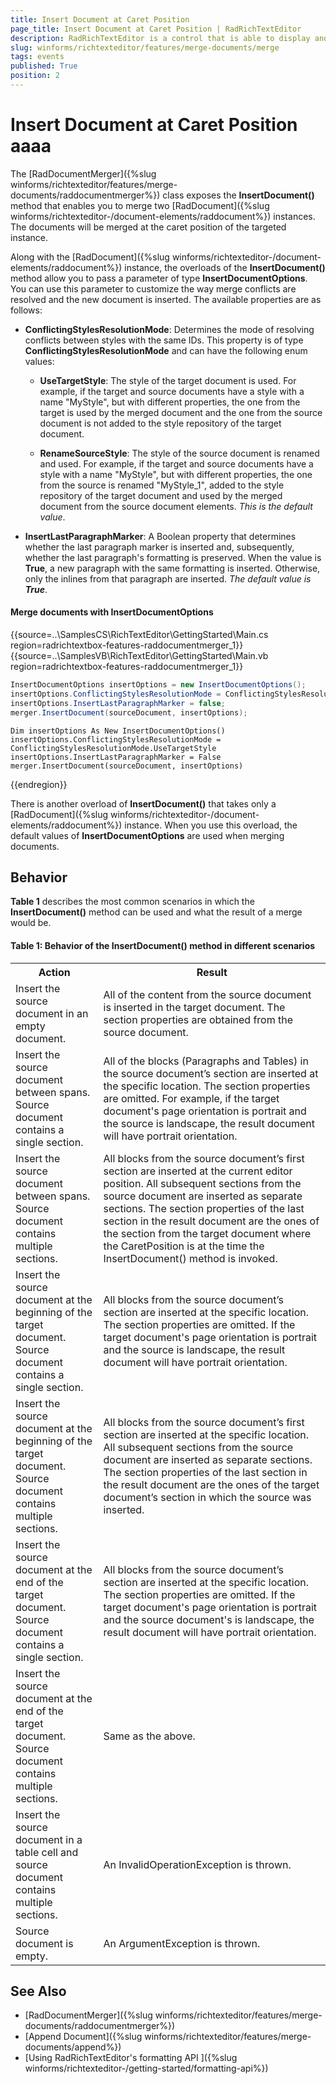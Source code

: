 ```yaml
---
title: Insert Document at Caret Position
page_title: Insert Document at Caret Position | RadRichTextEditor
description: RadRichTextEditor is a control that is able to display and edit rich-text content including formatted text arranged in pages, paragraphs, spans (runs), tables, etc. 
slug: winforms/richtexteditor/features/merge-documents/merge
tags: events
published: True
position: 2 
---
```


# Insert Document at Caret Position aaaa

The [RadDocumentMerger]({%slug winforms/richtexteditor/features/merge-documents/raddocumentmerger%}) class exposes the **InsertDocument()** method that enables you to merge two [RadDocument]({%slug winforms/richtexteditor-/document-elements/raddocument%}) instances. The documents will be merged at the caret position of the targeted instance.

Along with the [RadDocument]({%slug winforms/richtexteditor-/document-elements/raddocument%}) instance, the overloads of the **InsertDocument()** method allow you to pass a parameter of type **InsertDocumentOptions**. You can use this parameter to customize the way merge conflicts are resolved and the new document is inserted. The available properties are as follows:

* **ConflictingStylesResolutionMode**: Determines the mode of resolving conflicts between styles with the same IDs. This property is of type **ConflictingStylesResolutionMode** and can have the following enum values:

	* **UseTargetStyle**: The style of the target document is used. For example, if the target and source documents have a style with a name "MyStyle", but with different properties, the one from the target is used by the merged document and the one from the source document is not added to the style repository of the target document.
	
	* **RenameSourceStyle**: The style of the source document is renamed and used. For example, if the target and source documents have a style with a name "MyStyle", but with different properties, the one from the source is renamed "MyStyle\_1", added to the style repository of the target document and used by the merged document from the source document elements. *This is the default value*.

* **InsertLastParagraphMarker**: A Boolean property that determines whether the last paragraph marker is inserted and, subsequently, whether the last paragraph's formatting is preserved. When the value is **True**, a new paragraph with the same formatting is inserted. Otherwise, only the inlines from that paragraph are inserted. *The default value is **True***.

#### Merge documents with InsertDocumentOptions 

{{source=..\SamplesCS\RichTextEditor\GettingStarted\Main.cs region=radrichtextbox-features-raddocumentmerger_1}} 
{{source=..\SamplesVB\RichTextEditor\GettingStarted\Main.vb region=radrichtextbox-features-raddocumentmerger_1}} 

````C#
InsertDocumentOptions insertOptions = new InsertDocumentOptions();
insertOptions.ConflictingStylesResolutionMode = ConflictingStylesResolutionMode.UseTargetStyle;
insertOptions.InsertLastParagraphMarker = false;
merger.InsertDocument(sourceDocument, insertOptions);

````
````VB.NET
Dim insertOptions As New InsertDocumentOptions()
insertOptions.ConflictingStylesResolutionMode = ConflictingStylesResolutionMode.UseTargetStyle
insertOptions.InsertLastParagraphMarker = False
merger.InsertDocument(sourceDocument, insertOptions)

````

{{endregion}} 

There is another overload of **InsertDocument()** that takes only a [RadDocument]({%slug winforms/richtexteditor-/document-elements/raddocument%}) instance. When you use this overload, the default values of **InsertDocumentOptions** are used when merging documents.  

## Behavior

**Table 1** describes the most common scenarios in which the **InsertDocument()** method can be used and what the result of a merge would be.

#### **Table 1: Behavior of the InsertDocument() method in different scenarios**
<table>
<tr>
	<th>Action </th>
	<th>Result </th>
</tr>

<tr>
	<td>Insert the source document in an empty document.</td>
	<td>All of the content from the source document is inserted in the target document. The section properties are obtained from the source document.</td>
</tr>

<tr>
	<td>Insert the source document between spans. Source document contains a single section.</td>
	<td>All of the blocks (Paragraphs and Tables) in the source document’s section are inserted at the specific location. The section properties are omitted. For example, if the target document's page orientation is portrait and the source is landscape, the result document will have portrait orientation.</td>
</tr>

<tr>
	<td>Insert the source document between spans. Source document contains multiple sections.</td>
	<td>All blocks from the source document’s first section are inserted at the current editor position. All subsequent sections from the source document are inserted as separate sections. The section properties of the last section in the result document are the ones of the section from the target document where the CaretPosition is at the time the InsertDocument() method is invoked.</td>
</tr>

<tr>
	<td>Insert the source document at the beginning of the target document. Source document contains a single section.</td>
	<td>All blocks from the source document’s section are inserted at the specific location. The section properties are omitted. If the target document's page orientation is portrait and the source is landscape, the result document will have portrait orientation.</td>
</tr>

<tr>
	<td>Insert the source document at the beginning of the target document. Source document contains multiple sections.</td>
	<td>All blocks from the source document’s first section are inserted at the specific location. All subsequent sections from the source document are inserted as separate sections. The section properties of the last section in the result document are the ones of the target document’s section in which the source was inserted.</td>
</tr>

<tr>
	<td>Insert the source document at the end of the target document. Source document contains a single section.</td>
	<td>All blocks from the source document’s section are inserted at the specific location. The section properties are omitted. If the target document's page orientation is portrait and the source document's is landscape, the result document will have portrait orientation.</td>
</tr>

<tr>
	<td>Insert the source document at the end of the target document. Source document contains multiple sections.</td>
	<td>Same as the above.</td>
</tr>

<tr>
	<td>Insert the source document in a table cell and source document contains multiple sections.</td>
	<td>An InvalidOperationException is thrown.</td>
</tr>

<tr>
	<td>Source document is empty.</td>
	<td>An ArgumentException is thrown.</td>
</tr>

</table>


## See Also

 * [RadDocumentMerger]({%slug winforms/richtexteditor/features/merge-documents/raddocumentmerger%})
 * [Append Document]({%slug winforms/richtexteditor/features/merge-documents/append%})
 * [Using RadRichTextEditor's formatting API ]({%slug winforms/richtexteditor-/getting-started/formatting-api%})